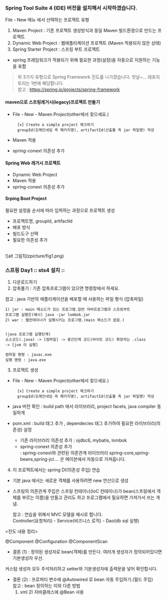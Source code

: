 ### Spring Tool Suite 4 (IDE) 버전을 설치해서 시작하겠습니다.

File - New 메뉴 에서 선택하는 프로젝트 유형
1. Maven Project : 기존 프로젝트 생성방식과 동일 Maven 빌드환경으로 만드는 프로젝트
2. Dynamic Web Project : 웹애플리케이션 프로젝트 (Maven 적용되지 않은 상태)
3. Spring Starter Project :  스프링 부트 프로젝트 
- spring 프레임워크가 적용되기 위해 필요한 과정(설정)을 자동으로 지원하는 기능을 포함

> 위 3가지 유형으로 Spring Framework 진도를 나가겠습니다. 첫날~... 레포지토리는 1번에 해당합니다.<br>
> 참고 : <https://spring.io/projects/spring-framework>


#### maven으로 스프링레거시(legacy)프로젝트 만들기
+ File - New - Maven Project(other에서 찾으세요.)

		[x] Create a simple project 체크하기 
		groupId(도메인네임 즉 패키지명), artifactId(산출물 즉 jar 파일명) 작성

+ Maven 적용
+ spring-conext 의존성 추가

#### Spring Web 레거시 프로젝트
+ Dynamic Web Project 
+ Maven 적용 
+ spring-conext 의존성 추가

#### Srping Boot Project
필요한 설정을 순서에 따라 입력하는 과정으로 프로젝트 생성
+ 프로젝트명, groupId, artifactId 
+ 배포 방식
+ 빌드도구 선택
+ 필요한 의존성 추가

<br>
![alt 그림1](zpicture/fig1.png)
	
### 스프링 Day1 :: sts4 설치 :: 

1. 다운로드하기
2. 압축풀기 : 기존 압축프로그램이 있으면 명령창에서 하세요.

  참고 
  : java 기반의 애플리케이션을 배포할 때 사용하는 파일 형식 (압축파일)

    1) jar : main 메소드가 있는 프로그램.일반 자바프로그램과 스프링부트
    프로그램 실행은(예시) java -jar lombok.jar
    2) war : 웹컨테이너가 실행시키는 프로그램.(main 메소드가 없음.)


    (java 프로그램 실행단계)
    소스코드(.java) -> [컴파일] -> 중간단계 코드(바이트 코드) 확장자는 .class
    -> [jvm 이 실행]

    컴파일 명령 : javac.exe
    실행 명령 : java.exe

3. 프로젝트 생성
+ File - New - Maven Project(other에서 찾으세요.)

		[x] Create a simple project 체크하기 
		groupId(도메인네임 즉 패키지명), artifactId(산출물 즉 jar 파일명) 작성

+ java 버전 확인 : build path 에서 라이브러리, project facets, java compiler 동일하게
+ pom.xml : build 태그 추가 , dependecies 태그 추가하여 필요한 라이브러리(의존성) 설정 
  + 기존 라이브러리 의존성 추가 : ojdbc6, mybatis, lombok
  + spring-conext 의존성 추가 <br>
: spring-conext와 관련된 의존관계 라이브러리 spring-core,spring-beans,spring-jcl.... 은 메이븐에서 자동으로 가져옵니다.

4. 이 프로젝트에서는 spring DI(의존성 주입) 연습
- 기본 java 에서는 새로운 객체를 사용하려면 new 연산으로 생성
- 스프링의 의존관계 주입은 스프링 컨테이너(IoC 컨테이너)가 bean(스프링에서 객체를 부르는 이름)을 만들고 관리도 하고 프로그램에서 필요하면 가져가서 쓰는 개념.

  참고  : 연습을 위해서 MVC 모델을 예시로 합니다.<br>
  Controller(요청처리) - Service(비즈니스 로직) - Dao(db sql 실행)
  

<진도 내용 정리>

@Component
@Configuration
@ComponentScan

+ 결론 (1) : 정의된 생성자로 bean(객체)를 만든다.
여러개 생성자가 정의되어있다면 기본생성자 우선.

커스텀 생성자 모두 주석처리하고 
setter와 기본생성자에 출력문을 넣어 확인합시다.

+ 결론 (2) : 프로퍼티 변수에 @Autowired 로 bean 자동 주입하기.(필드 주입)<br>
	 참고 : bean 정의하는 이외 다른 방법
	 1) xml   2) 자바클래스에 @Bean 사용  

